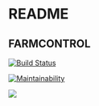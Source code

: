 # README

## FARMCONTROL

[![Build Status](https://travis-ci.org/tnksss/farm-control.svg?branch=master)](https://travis-ci.org/tnksss/farm-control)

[![Maintainability](https://api.codeclimate.com/v1/badges/12838b82b5f05e925997/maintainability)](https://codeclimate.com/github/tnksss/farm-control/maintainability)

<a href="https://codeclimate.com/github/tnksss/farm-control/test_coverage"><img src="https://api.codeclimate.com/v1/badges/12838b82b5f05e925997/test_coverage" /></a>